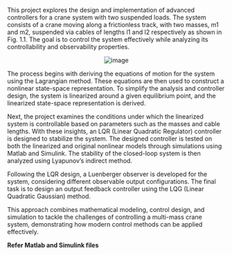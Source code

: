 This project explores the design and implementation of advanced controllers for a crane system with two suspended loads. The system consists of a crane moving along a frictionless track, with two masses, m1 and m2, suspended via cables of lengths l1 and l2 respectively as shown in Fig. 1.1. The goal is to control the system effectively while analyzing its controllability and observability properties.

<p align="center">
  <img src="https://github.com/user-attachments/assets/1f09c26c-c89d-42cf-9c18-13f6bdbca6f7" alt="image"/>
</p>

The process begins with deriving the equations of motion for the system using the Lagrangian method. These equations are then used to construct a nonlinear state-space representation. To simplify the analysis and controller design, the system is linearized around a given equilibrium point, and the linearized state-space representation is derived.

Next, the project examines the conditions under which the linearized system is controllable based on parameters such as the masses and cable lengths. With these insights, an LQR (Linear Quadratic Regulator) controller is designed to stabilize the system. The designed controller is tested on both the linearized and original nonlinear models through simulations using Matlab and Simulink. The stability of the closed-loop system is then analyzed using Lyapunov’s indirect method.

Following the LQR design, a Luenberger observer is developed for the system, considering different observable output configurations. The final task is to design an output feedback controller using the LQG (Linear Quadratic Gaussian) method.

This approach combines mathematical modeling, control design, and simulation to tackle the challenges of controlling a multi-mass crane system, demonstrating how modern control methods can be applied effectively.

**Refer Matlab and Simulink files**
